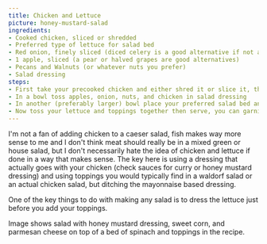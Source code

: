 ```yaml
---
title: Chicken and Lettuce
picture: honey-mustard-salad
ingredients:
- Cooked chicken, sliced or shredded
- Preferred type of lettuce for salad bed
- Red onion, finely sliced (diced celery is a good alternative if not a fan of red onion)
- 1 apple, sliced (a pear or halved grapes are good alternatives)
- Pecans and Walnuts (or whatever nuts you prefer)
- Salad dressing
steps:
- First take your precooked chicken and either shred it or slice it, then slowly heat it up with a bit of oil in a frying pan, low heat, you just want to warm the chicken up, not dry it out, use a lid if you can.
- In a bowl toss apples, onion, nuts, and chicken in salad dressing
- In another (preferably larger) bowl place your preferred salad bed and lightly toss in a small amount of dressing
- Now toss your lettuce and toppings together then serve, you can garnish with some parmesan or whatever you like, I'm not your mother
---
```


I'm not a fan of adding chicken to a caeser salad, fish makes way more sense to me and I don't think meat should really be in a mixed green or house salad, but I don't necessarily hate the idea of chicken and lettuce if done in a way that makes sense. The key here is using a dressing that actually goes with your chicken (check sauces for curry or honey mustard dressing) and using toppings you would typically find in a waldorf salad or an actual chicken salad, but ditching the mayonnaise based dressing.

One of the key things to do with making any salad is to dress the lettuce just before you add your toppings.

Image shows salad with honey mustard dressing, sweet corn, and parmesan cheese on top of a bed of spinach and toppings in the recipe.
